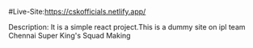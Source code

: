 #Live-Site:https://cskofficials.netlify.app/

Description: It is a simple react project.This is a dummy site on ipl team Chennai Super King's Squad Making

